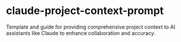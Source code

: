 # claude-project-context-prompt
Template and guide for providing comprehensive project context to AI assistants like Claude to enhance collaboration and accuracy.
